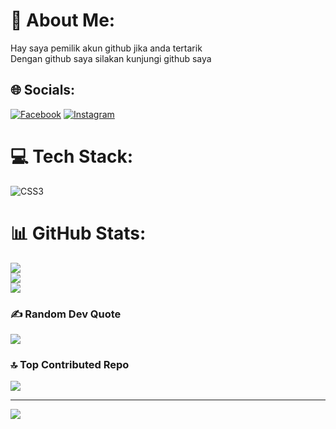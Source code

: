 # 💫 About Me:
Hay saya pemilik akun github jika anda tertarik <br>Dengan github saya silakan kunjungi github saya 


## 🌐 Socials:
[![Facebook](https://img.shields.io/badge/Facebook-%231877F2.svg?logo=Facebook&logoColor=white)](https://facebook.com/agrivavalerin) [![Instagram](https://img.shields.io/badge/Instagram-%23E4405F.svg?logo=Instagram&logoColor=white)](https://instagram.com/Agrivavalerin ) 

# 💻 Tech Stack:
![CSS3](https://img.shields.io/badge/css3-%231572B6.svg?style=for-the-badge&logo=css3&logoColor=white)
# 📊 GitHub Stats:
![](https://github-readme-stats.vercel.app/api?username=agrivavalerin&theme=onedark&hide_border=false&include_all_commits=true&count_private=false)<br/>
![](https://github-readme-streak-stats.herokuapp.com/?user=agrivavalerin&theme=onedark&hide_border=false)<br/>
![](https://github-readme-stats.vercel.app/api/top-langs/?username=agrivavalerin&theme=onedark&hide_border=false&include_all_commits=true&count_private=false&layout=compact)

### ✍️ Random Dev Quote
![](https://quotes-github-readme.vercel.app/api?type=vetical&theme=radical)

### 🔝 Top Contributed Repo
![](https://github-contributor-stats.vercel.app/api?username=agrivavalerin&limit=5&theme=dark&combine_all_yearly_contributions=true)

---
[![](https://visitcount.itsvg.in/api?id=agrivavalerin&icon=4&color=5)](https://visitcount.itsvg.in)

<!-- Proudly created with GPRM ( https://gprm.itsvg.in ) -->
